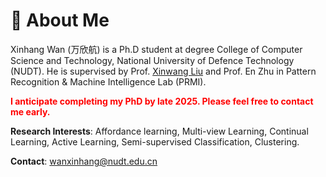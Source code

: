 # 🧐 About Me

Xinhang Wan (万欣航) is a Ph.D student at degree College of Computer Science and Technology, National University of Defence Technology (NUDT). He is supervised by Prof. [Xinwang Liu](https://xinwangliu.github.io/) and Prof. En Zhu in Pattern Recognition & Machine Intelligence Lab (PRMI). 

**<font color="red" bgcolor=grey>I anticipate completing my PhD by late 2025. Please feel free to contact me early.</font>**


**Research Interests**: Affordance learning, Multi-view Learning, Continual Learning, Active Learning, Semi-supervised Classification, Clustering. 

**Contact**: wanxinhang@nudt.edu.cn
